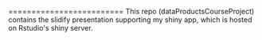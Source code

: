 
=========================
This repo (dataProductsCourseProject) contains the slidify presentation supporting my shiny app, which is hosted on Rstudio's shiny server.
